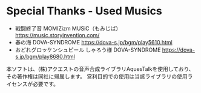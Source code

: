 #  Special Thanks - Used Musics
- 戦闘終了音
MOMIZizm MUSiC（もみじば）
https://music.storyinvention.com/
- 春の海
DOVA-SYNDROME
https://dova-s.jp/bgm/play5610.html
- おどれグロッケンシュピール しゃろう様
DOVA-SYNDROME
https://dova-s.jp/bgm/play8680.html

本ソフトは、(株)アクエストの音声合成ライブラリAquesTalkを使用しており、その著作権は同社に帰属します。
営利目的での使用は当該ライブラリの使用ライセンスが必要です。
